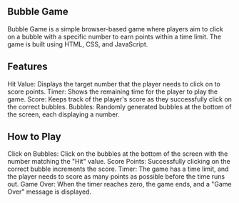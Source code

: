 ## Bubble Game

Bubble Game is a simple browser-based game where players aim to click on a bubble with a specific number to earn points within a time limit. The game is built using HTML, CSS, and JavaScript.


## Features

Hit Value: Displays the target number that the player needs to click on to score points.
Timer: Shows the remaining time for the player to play the game.
Score: Keeps track of the player's score as they successfully click on the correct bubbles.
Bubbles: Randomly generated bubbles at the bottom of the screen, each displaying a number.

## How to Play
Click on Bubbles: Click on the bubbles at the bottom of the screen with the number matching the "Hit" value.
Score Points: Successfully clicking on the correct bubble increments the score.
Timer: The game has a time limit, and the player needs to score as many points as possible before the time runs out.
Game Over: When the timer reaches zero, the game ends, and a "Game Over" message is displayed.



